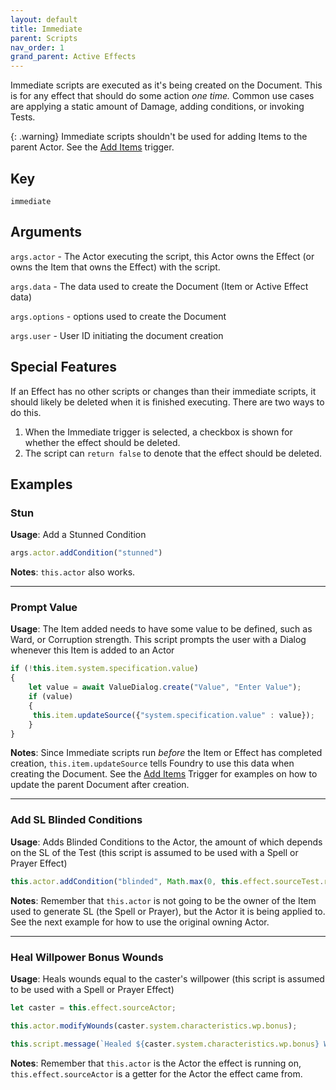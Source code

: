 ```yaml
---
layout: default
title: Immediate
parent: Scripts
nav_order: 1
grand_parent: Active Effects
---
```

Immediate scripts are executed as it's being created on the Document. This is for any effect that should do some action *one time.* Common use cases are applying a static amount of Damage, adding conditions, or invoking Tests.

{: .warning}
Immediate scripts shouldn't be used for adding Items to the parent Actor. See the [Add Items](./addItems.md) trigger.

## Key
`immediate`

## Arguments 

`args.actor` - The Actor executing the script, this Actor owns the Effect (or owns the Item that owns the Effect) with the script. 

`args.data` - The data used to create the Document (Item or Active Effect data)

`args.options` - options used to create the Document

`args.user` - User ID initiating the document creation

## Special Features

If an Effect has no other scripts or changes than their immediate scripts, it should likely be deleted when it is finished executing. There are two ways to do this. 

1. When the Immediate trigger is selected, a checkbox is shown for whether the effect should be deleted. 
2. The script can `return false` to denote that the effect should be deleted. 

## Examples

### Stun

**Usage**: Add a Stunned Condition

```js
args.actor.addCondition("stunned")
```

**Notes**: `this.actor` also works.

---

### Prompt Value

**Usage**: The Item added needs to have some value to be defined, such as Ward, or Corruption strength. This script prompts the user with a Dialog whenever this Item is added to an Actor

```js
if (!this.item.system.specification.value)
{
    let value = await ValueDialog.create("Value", "Enter Value");
    if (value)
    {
     this.item.updateSource({"system.specification.value" : value});
    }
}
```

**Notes**: Since Immediate scripts run *before* the Item or Effect has completed creation, `this.item.updateSource` tells Foundry to use this data when creating the Document. See the [Add Items](./addItems.md) Trigger for examples on how to update the parent Document after creation. 

---

### Add SL Blinded Conditions

**Usage**: Adds Blinded Conditions to the Actor, the amount of which depends on the SL of the Test (this script is assumed to be used with a Spell or Prayer Effect)

```js
this.actor.addCondition("blinded", Math.max(0, this.effect.sourceTest.result.SL))
```

**Notes**: Remember that `this.actor` is not going to be the owner of the Item used to generate SL (the Spell or Prayer), but the Actor it is being applied to. See the next example for how to use the original owning Actor. 

---

### Heal Willpower Bonus Wounds

**Usage**: Heals wounds equal to the caster's willpower (this script is assumed to be used with a Spell or Prayer Effect)

```js
let caster = this.effect.sourceActor;

this.actor.modifyWounds(caster.system.characteristics.wp.bonus);

this.script.message(`Healed ${caster.system.characteristics.wp.bonus} Wounds`);
```

**Notes**: Remember that `this.actor` is the Actor the effect is running on, `this.effect.sourceActor` is a getter for the Actor the effect came from.